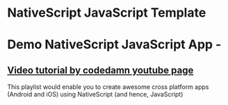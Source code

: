# NativeScript JavaScript Template

# Demo NativeScript JavaScript App - 

## [Video tutorial by codedamn youtube page](https://www.youtube.com/playlist?list=PLYxzS__5yYQnbduR0rpntEcXIhftdz15n)

This playlist would enable you to create awesome cross platform apps (Android and iOS) using NativeScript (and hence, JavaScript)

